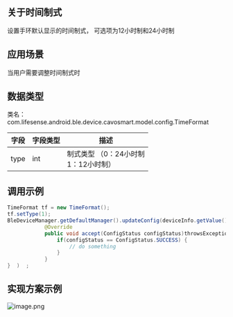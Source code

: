 <a name="RLTVl"></a>
## 关于时间制式
设置手环默认显示的时间制式， 可选项为12小时制和24小时制

<a name="YA2A2"></a>
## 应用场景
当用户需要调整时间制式时
<a name="Jxb7H"></a>
## 数据类型
类名：com.lifesense.android.ble.device.cavosmart.model.config.TimeFormat

| 字段 | 字段类型 | 描述 |
| --- | --- | --- |
| type | int | 制式类型 （0：24小时制<br />1：12小时制） |


<a name="HVDNu"></a>
## 调用示例
```java
TimeFormat tf = new TimeFormat();
tf.setType(1);
BleDeviceManager.getDefaultManager().updateConfig(deviceInfo.getValue().getMac(), tf, new Consumer<ConfigStatus>() {
            @Override
            public void accept(ConfigStatus configStatus)throwsException{   
                if(configStatus == ConfigStatus.SUCCESS) {
                    // do something
                }
            }
}  )  ;
```
<a name="JXEgJ"></a>
## 实现方案示例

![image.png](https://cdn.nlark.com/yuque/0/2021/png/265997/1616674942177-859d135b-46e5-4fd8-b5a9-1a2dd5678d3c.png#averageHue=%23f8f8f8&crop=0&crop=0&crop=1&crop=1&height=313&id=A6jyU&margin=%5Bobject%20Object%5D&name=image.png&originHeight=313&originWidth=867&originalType=binary&ratio=1&rotation=0&showTitle=false&size=25719&status=done&style=none&title=&width=867)


